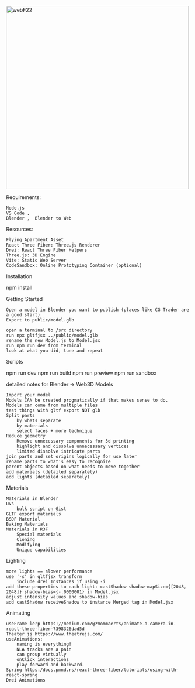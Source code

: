 <img src= "https://github.com/user-attachments/assets/85f1f41f-3267-4846-85fd-319d5abd2b48" alt="webF22" width="500"/>

Requirements:

    Node.js
    VS Code , 
    Blender ,  Blender to Web

Resources:

    Flying Apartment Asset
    React Three Fiber: Three.js Renderer
    Drei: React Three Fiber Helpers
    Three.js: 3D Engine
    Vite: Static Web Server
    CodeSandbox: Online Prototyping Container (optional)

Installation

npm install

Getting Started

    Open a model in Blender you want to publish (places like CG Trader are a good start)
    Export to public/model.glb

    open a terminal to /src directory
    run npx gltfjsx ../public/model.glb
    rename the new Model.js to Model.jsx
    run npm run dev from terminal
    look at what you did, tune and repeat

Scripts

npm run dev
npm run build
npm run preview
npm run sandbox

detailed notes for Blender -> Web3D
Models

    Import your model 
    Models CAN be created progmatically if that makes sense to do.
    Models can come from multiple files
    test things with gltf export NOT glb
    Split parts
        by whats separate
        by materials
        select faces + more technique
    Reduce geometry
        Remove unnecessary components for 3d printing
        highlight and dissolve unnecessary vertices
        limited dissolve intricate parts
    join parts and set origins logically for use later
    rename parts to what's easy to recognize
    parent objects based on what needs to move together
    add materials (detailed separately)
    add lights (detailed separately)

Materials

    Materials in Blender
    UVs
        bulk script on Gist
    GLTF export materials
    BSDF Material
    Baking Materials
    Materials in R3F
        Special materials
        Cloning
        Modifying
        Unique capabilities

Lighting

    more lights == slower performance
    use '-s' in gltfjsx transform
        include drei Instances if using -i
    add these properties to each light: castShadow shadow-mapSize={[2048, 2048]} shadow-bias={-.0000001} in Model.jsx
    adjust intensity values and shadow-bias
    add castShadow receiveShadow to instance Merged tag in Model.jsx

Animating

    useFrame lerp https://medium.com/@zmommaerts/animate-a-camera-in-react-three-fiber-7398326dad5d
    Theater js https://www.theatrejs.com/
    useAnimations:
        naming is everything!
        NLA tracks are a pain
        can group virtually
        onClick interactions
        play forward and backward.
    Spring https:/docs.pmnd.rs/react-three-fiber/tutorials/using-with-react-spring
    Drei Animations
